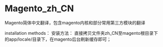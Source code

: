 # Magento_zh_CN
Magento简体中文翻译，包含magento内核和部分常用第三方模块的翻译



installation methods：
安装方法：
直接拷贝文件夹zh_CN至magento根目录下的app/locale/目录下，在magento后台刷新缓存即可；
